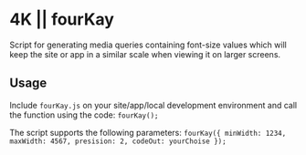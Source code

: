 # 4K || fourKay

Script for generating media queries containing font-size values which will keep the site or app in a similar scale when viewing it on larger screens.


## Usage

Include `fourKay.js` on your site/app/local development environment and call the function using the code:
`fourKay();`

The script supports the following parameters:
`fourKay({
  minWidth: 1234,
  maxWidth: 4567,
  presision: 2,
  codeOut: yourChoise
});`



